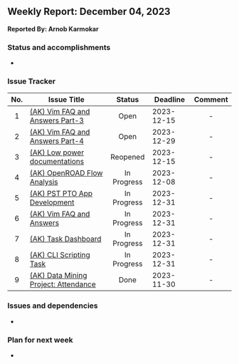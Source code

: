<!---
THIS REPORT IS CREATED USING GITHUB ISSUE TO MARKDOWN REPORT GENERATOR
Author: Arnob Karmokar
Email: arnob.karmokar@primesiliconbd.com
URL: https://github.com/arnob-karmokar-primesilicon/github-issue-to-markdown-report/
--->

## Weekly Report: December 04, 2023

**Reported By: Arnob Karmokar**

### Status and accomplishments
- 

### Issue Tracker
|No.|Issue Title|Status|Deadline|Comment|
|:---:|---|:---:|---|:---:|
|1|[(AK) Vim FAQ and Answers Part-3](https://github.com/primesilicon/personal.AK/issues/30)|Open|2023-12-15|-|
|2|[(AK) Vim FAQ and Answers Part-4](https://github.com/primesilicon/personal.AK/issues/31)|Open|2023-12-29|-|
|3|[(AK) Low power documentations](https://github.com/primesilicon/personal.AK/issues/23)|Reopened|2023-12-15|-|
|4|[(AK) OpenROAD Flow Analysis](https://github.com/primesilicon/personal.AK/issues/33)|In Progress|2023-12-08|-|
|5|[(AK) PST PTO App Development](https://github.com/primesilicon/personal.AK/issues/34)|In Progress|2023-12-31|-|
|6|[(AK) Vim FAQ and Answers](https://github.com/primesilicon/personal.AK/issues/17)|In Progress|2023-12-31|-|
|7|[(AK) Task Dashboard](https://github.com/primesilicon/personal.AK/issues/16)|In Progress|2023-12-31|-|
|8|[(AK) CLI Scripting Task](https://github.com/primesilicon/personal.AK/issues/15)|In Progress|2023-12-31|-|
|9|[(AK) Data Mining Project: Attendance](https://github.com/primesilicon/personal.AK/issues/26)|Done|2023-11-30|-|

### Issues and dependencies
- 

### Plan for next week
- 
